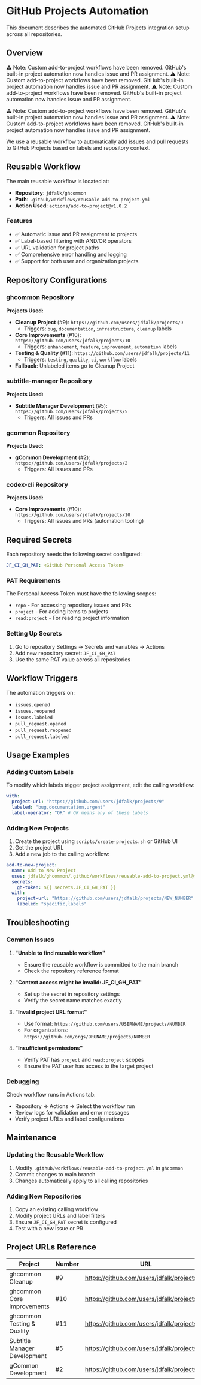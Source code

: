 <!-- file: docs/github-projects-automation.md -->
<!-- version: 1.0.0 -->
<!-- guid: f6a7b8c9-d0e1-2345-f012-678901234567 -->

# GitHub Projects Automation

This document describes the automated GitHub Projects integration setup across all repositories.

## Overview
⚠️ Note: Custom add-to-project workflows have been removed. GitHub's built-in project automation now handles issue and PR assignment.
⚠️ Note: Custom add-to-project workflows have been removed. GitHub's built-in project automation now handles issue and PR assignment.
⚠️ Note: Custom add-to-project workflows have been removed. GitHub's built-in project automation now handles issue and PR assignment.

⚠️ Note: Custom add-to-project workflows have been removed. GitHub's built-in project automation now handles issue and PR assignment.
⚠️ Note: Custom add-to-project workflows have been removed. GitHub's built-in project automation now handles issue and PR assignment.

We use a reusable workflow to automatically add issues and pull requests to GitHub Projects based on labels and repository context.

## Reusable Workflow

The main reusable workflow is located at:

- **Repository**: `jdfalk/ghcommon`
- **Path**: `.github/workflows/reusable-add-to-project.yml`
- **Action Used**: `actions/add-to-project@v1.0.2`

### Features

- ✅ Automatic issue and PR assignment to projects
- ✅ Label-based filtering with AND/OR operators
- ✅ URL validation for project paths
- ✅ Comprehensive error handling and logging
- ✅ Support for both user and organization projects

## Repository Configurations

### ghcommon Repository

**Projects Used:**

- **Cleanup Project** (#9): `https://github.com/users/jdfalk/projects/9`
  - Triggers: `bug`, `documentation`, `infrastructure`, `cleanup` labels
- **Core Improvements** (#10): `https://github.com/users/jdfalk/projects/10`
  - Triggers: `enhancement`, `feature`, `improvement`, `automation` labels
- **Testing & Quality** (#11): `https://github.com/users/jdfalk/projects/11`
  - Triggers: `testing`, `quality`, `ci`, `workflow` labels
- **Fallback**: Unlabeled items go to Cleanup Project

### subtitle-manager Repository

**Projects Used:**

- **Subtitle Manager Development** (#5): `https://github.com/users/jdfalk/projects/5`
  - Triggers: All issues and PRs

### gcommon Repository

**Projects Used:**

- **gCommon Development** (#2): `https://github.com/users/jdfalk/projects/2`
  - Triggers: All issues and PRs

### codex-cli Repository

**Projects Used:**

- **Core Improvements** (#10): `https://github.com/users/jdfalk/projects/10`
  - Triggers: All issues and PRs (automation tooling)

## Required Secrets

Each repository needs the following secret configured:

```yaml
JF_CI_GH_PAT: <GitHub Personal Access Token>
```

### PAT Requirements

The Personal Access Token must have the following scopes:

- `repo` - For accessing repository issues and PRs
- `project` - For adding items to projects
- `read:project` - For reading project information

### Setting Up Secrets

1. Go to repository Settings → Secrets and variables → Actions
2. Add new repository secret: `JF_CI_GH_PAT`
3. Use the same PAT value across all repositories

## Workflow Triggers

The automation triggers on:

- `issues.opened`
- `issues.reopened`
- `issues.labeled`
- `pull_request.opened`
- `pull_request.reopened`
- `pull_request.labeled`

## Usage Examples

### Adding Custom Labels

To modify which labels trigger project assignment, edit the calling workflow:

```yaml
with:
  project-url: "https://github.com/users/jdfalk/projects/9"
  labeled: "bug,documentation,urgent"
  label-operator: "OR" # OR means any of these labels
```

### Adding New Projects

1. Create the project using `scripts/create-projects.sh` or GitHub UI
2. Get the project URL
3. Add a new job to the calling workflow:

```yaml
add-to-new-project:
  name: Add to New Project
  uses: jdfalk/ghcommon/.github/workflows/reusable-add-to-project.yml@main
  secrets:
    gh-token: ${{ secrets.JF_CI_GH_PAT }}
  with:
    project-url: "https://github.com/users/jdfalk/projects/NEW_NUMBER"
    labeled: "specific,labels"
```

## Troubleshooting

### Common Issues

1. **"Unable to find reusable workflow"**

   - Ensure the reusable workflow is committed to the main branch
   - Check the repository reference format

2. **"Context access might be invalid: JF_CI_GH_PAT"**

   - Set up the secret in repository settings
   - Verify the secret name matches exactly

3. **"Invalid project URL format"**

   - Use format: `https://github.com/users/USERNAME/projects/NUMBER`
   - For organizations: `https://github.com/orgs/ORGNAME/projects/NUMBER`

4. **"Insufficient permissions"**
   - Verify PAT has `project` and `read:project` scopes
   - Ensure the PAT user has access to the target project

### Debugging

Check workflow runs in Actions tab:

- Repository → Actions → Select the workflow run
- Review logs for validation and error messages
- Verify project URLs and label configurations

## Maintenance

### Updating the Reusable Workflow

1. Modify `.github/workflows/reusable-add-to-project.yml` in `ghcommon`
2. Commit changes to main branch
3. Changes automatically apply to all calling repositories

### Adding New Repositories

1. Copy an existing calling workflow
2. Modify project URLs and label filters
3. Ensure `JF_CI_GH_PAT` secret is configured
4. Test with a new issue or PR

## Project URLs Reference

| Project                      | Number | URL                                         |
| ---------------------------- | ------ | ------------------------------------------- |
| ghcommon Cleanup             | #9     | https://github.com/users/jdfalk/projects/9  |
| ghcommon Core Improvements   | #10    | https://github.com/users/jdfalk/projects/10 |
| ghcommon Testing & Quality   | #11    | https://github.com/users/jdfalk/projects/11 |
| Subtitle Manager Development | #5     | https://github.com/users/jdfalk/projects/5  |
| gCommon Development          | #2     | https://github.com/users/jdfalk/projects/2  |
